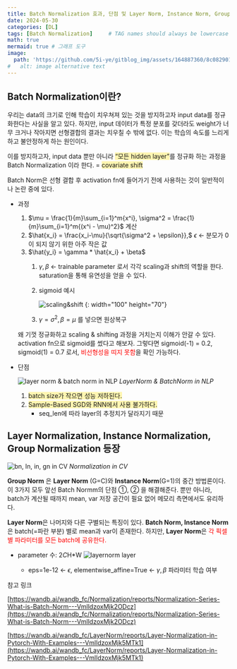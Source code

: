 ```yaml
---
title: Batch Normalization 효과, 단점 및 Layer Norm, Instance Norm, Group Norm의 특징
date: 2024-05-30
categories: [DL]
tags: [Batch Normalization]     # TAG names should always be lowercase
math: true
mermaid: true # 그래프 도구
image:
  path: 'https://github.com/5i-ye/gitblog_img/assets/164887360/8c082901-10c6-4749-814b-9bbec940d85b'
#   alt: image alternative text
---
```


## Batch Normalization이란?

우리는 data의 크기로 인해 학습이 치우쳐져 있는 것을 방지하고자 input data를 정규화한다는 사실을 알고 있다. 하지만, input 데이터가 특정 분포를 갖더라도 weight가 너무 크거나 작아지면 선형결합의 결과는 치우칠 수 밖에 없다. 이는 학습의 속도를 느리게하고 불안정하게 하는 원인이다.

이를 방지하고자, input data 뿐만 아니라 <span style="background-color:#fff5b1">“모든 hidden layer”</span>를 정규화 하는 과정을 Batch Normalization 이라 한다.
= <span style="background-color:#fff5b1">covariate shift</span>

Batch Norm은 선형 결합 후 activation fn에 들어가기 전에 사용하는 것이 일반적이나 논란 중에 있다.

- 과정
    1. $\mu = \frac{1}{m}\sum_{i=1}^m{x^i}, \sigma^2 = \frac{1}{m}\sum_{i=1}^m{(x^i - \mu)^2}$   계산
    2. $\hat{x_i} = \frac{x_i-\mu}{\sqrt{\sigma^2 + \epsilon}},$  $\epsilon$ ← 분모가 0이 되지 않기 위한 아주 작은 값
    3. $\hat{y_i} = \gamma * \hat{x_i} + \beta$ 
        1. $\gamma, \beta$ ← trainable parameter 로서 각각 scaling과 shift의 역할을 한다. saturation을 통해 유연성을 얻을 수 있다.
        2. sigmoid 예시
            
            ![scaling&shift](https://github.com/5i-ye/gitblog_img/assets/164887360/870c66f1-b1de-464b-b34c-ea9edab0e103)
            {: width="100" height="70"}
            
        3. $\gamma = \sigma^2, \beta = \mu$ 를 넣으면 원상복구
   
   왜 기껏 정규화하고 scaling & shifting 과정을 거치는지 이해가 안갈 수 있다. activation fn으로 sigmoid를 썼다고 해보자. 그렇다면 sigmoid(-1) = 0.2, sigmoid(1) = 0.7 로서, <span style="color:red">비선형성을 띠지 못함</span>을 확인 가능하다.

- 단점
    
    ![layer norm & batch norm in NLP](https://github.com/5i-ye/gitblog_img/assets/164887360/8c082901-10c6-4749-814b-9bbec940d85b)
    _LayerNorm & BatchNorm in NLP_
    
    1. <span style="background-color:#fff5b1">batch size가 작으면 성능 저하된다.</span>
    2. <span style="background-color:#fff5b1">Sample-Based SGD와 RNN에서 사용 불가하다.</span>
        - seq_len에 따라 layer의 추정치가 달라지기 때문

## Layer Normalization, Instance Normalization, Group Normalization 등장

![bn, ln, in, gn in CV](https://github.com/5i-ye/gitblog_img/assets/164887360/215751ba-11a1-423a-8975-70e60c4f1616)
_Normalization in CV_

**Group Norm** 은 **Layer Norm** (G=C)와 **Instance Norm**(G=1)의 중간 방법론이다.
이 3가지 모두 앞선 Batch Normm의 단점 ①, ② 을 해결해준다. 뿐만 아니라, batch가 계산될 때까지 mean, var 저장 공간이 필요 없어 메모리 측면에서도 유리하다.

**Layer Norm**은 나머지와 다른 구별되는 특징이 있다. **Batch Norm, Instance Norm**은 batch(=파란 부분) 별로 mean과 var이 존재한다. 하지만, **Layer Norm**은 <span style="color:red">각 픽셀 별 파라미터를 모든 batch에 공유한다.</span>
 - parameter 수: 2*C*H*W
  ![layernorm layer](https://github.com/5i-ye/gitblog_img/assets/164887360/b1fbc32e-a456-4a10-8842-cda227ee62d8)
 
   - eps=1e-12 ← $\epsilon$, elementwise_affine=True ← $\gamma, \beta$ 파라미터 학습 여부
    
참고 링크 

[https://wandb.ai/wandb_fc/Normalization/reports/Normalization-Series-What-is-Batch-Norm---VmlldzoxMjk2ODcz](https://wandb.ai/wandb_fc/Normalization/reports/Normalization-Series-What-is-Batch-Norm---VmlldzoxMjk2ODcz)

[https://wandb.ai/wandb_fc/LayerNorm/reports/Layer-Normalization-in-Pytorch-With-Examples---VmlldzoxMjk5MTk1](https://wandb.ai/wandb_fc/LayerNorm/reports/Layer-Normalization-in-Pytorch-With-Examples---VmlldzoxMjk5MTk1)